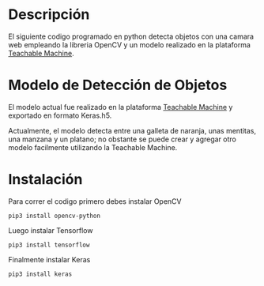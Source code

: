 
# Descripción

El siguiente codigo programado en python detecta objetos con una camara web empleando la libreria OpenCV y un modelo realizado en la plataforma [Teachable Machine](https://teachablemachine.withgoogle.com/). 

# Modelo de Detección de Objetos

El modelo actual fue realizado en la plataforma [Teachable Machine](https://teachablemachine.withgoogle.com/) y exportado en formato Keras.h5. 

Actualmente, el modelo detecta entre una galleta de naranja, unas mentitas, una manzana y un platano; no obstante se puede crear y agregar otro modelo facilmente utilizando la Teachable Machine.

# Instalación

Para correr el codigo primero debes instalar OpenCV

    pip3 install opencv-python	
    
Luego instalar Tensorflow
      
    pip3 install tensorflow

Finalmente instalar Keras
    
    pip3 install keras   
